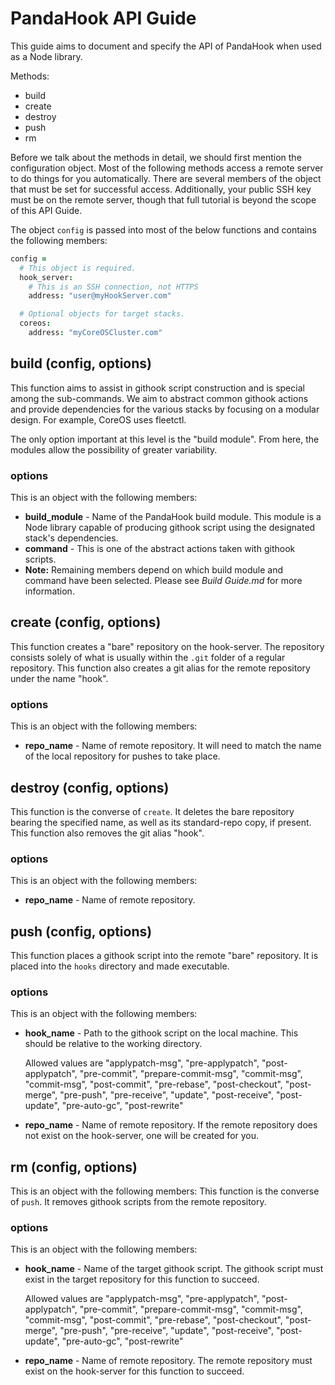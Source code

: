 # PandaHook API Guide
This guide aims to document and specify the API of PandaHook when used as a Node library.

Methods:

* build
* create
* destroy
* push
* rm

Before we talk about the methods in detail, we should first mention the configuration object. Most of the following methods access a remote server to do things for you automatically.  There are several members of the object that must be set for successful access.  Additionally, your public SSH key must be on the remote server, though that full tutorial is beyond the scope of this API Guide.

The object `config` is passed into most of the below functions and contains the following members:

```coffee
config =
  # This object is required.
  hook_server:
    # This is an SSH connection, not HTTPS
    address: "user@myHookServer.com"

  # Optional objects for target stacks.
  coreos:
    address: "myCoreOSCluster.com"
```

## build (config, options)
This function aims to assist in githook script construction and is special among the sub-commands.  We aim to abstract common githook actions and provide dependencies for the various stacks by focusing on a modular design.  For example, CoreOS uses fleetctl.

The only option important at this level is the "build module".  From here, the modules allow the possibility of greater variability.  
### options
This is an object with the following members:
* **build_module** - Name of the PandaHook build module.  This module is a Node library capable of producing githook script using the designated stack's dependencies.
* **command** - This is one of the abstract actions taken with githook scripts.
* **Note:** Remaining members depend on which build module and command have been selected.  Please see *Build Guide.md* for more information.

## create (config, options)
This function creates a "bare" repository on the hook-server.  The repository consists solely of what is usually within the `.git` folder of a regular repository.  This function also creates a git alias for the remote repository under the name "hook".
### options
This is an object with the following members:
* **repo_name** - Name of remote repository.  It will need to match the name of the local repository for pushes to take place.

## destroy (config, options)
This function is the converse of `create`.  It deletes the bare repository bearing the specified name, as well as its standard-repo copy, if present.  This function also removes the git alias "hook".
### options
This is an object with the following members:
* **repo_name** - Name of remote repository.

## push (config, options)
This function places a githook script into the remote "bare" repository.  It is placed into the `hooks` directory and made executable.
### options
This is an object with the following members:
* **hook_name** - Path to the githook script on the local machine.  This should be relative to the working directory.

  Allowed values are "applypatch-msg", "pre-applypatch", "post-applypatch", "pre-commit", "prepare-commit-msg", "commit-msg", "commit-msg", "post-commit", "pre-rebase", "post-checkout", "post-merge", "pre-push", "pre-receive", "update", "post-receive", "post-update", "pre-auto-gc", "post-rewrite"
* **repo_name** - Name of remote repository.  If the remote repository does not exist on the hook-server, one will be created for you.

## rm (config, options)
This is an object with the following members:
This function is the converse of `push`.  It removes githook scripts from the remote repository.
### options
This is an object with the following members:
* **hook_name** - Name of the target githook script.  The githook script must exist in the target repository for this function to succeed.

  Allowed values are "applypatch-msg", "pre-applypatch", "post-applypatch", "pre-commit", "prepare-commit-msg", "commit-msg", "commit-msg", "post-commit", "pre-rebase", "post-checkout", "post-merge", "pre-push", "pre-receive", "update", "post-receive", "post-update", "pre-auto-gc", "post-rewrite"
* **repo_name** - Name of remote repository. The remote repository must exist on the hook-server for this function to succeed.
